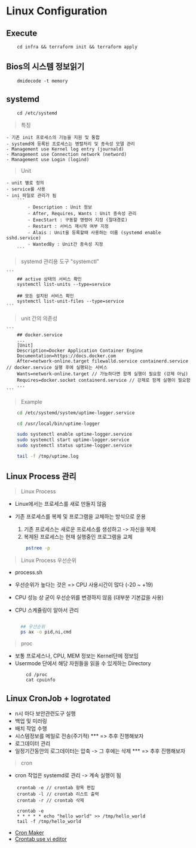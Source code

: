 # Linux Configuration

## Execute

```
    cd infra && terraform init && terraform apply
```

## Bios의 시스템 정보읽기

```
    dmidecode -t memory
```

## systemd

```
    cd /etc/systemd
```

> 특징

    - 기존 init 프로세스의 기능을 지원 및 통합
    - systemd에 등록된 프로세스는 병렬처리 및 종속성 모델 관리
    - Management use Kernel log entry (journald)
    - Management use Connection network (netword)
    - Management use Login (logind)

> Unit

    - unit 별로 정의
    - service를 사용
    - ini 파일로 관리가 됨
        ```
            - Description : Unit 정보
            - After, Requires, Wants : Unit 종속성 관리
            - ExecStart : 구동할 명령어 지정 (절대경로)
            - Restart : 서비스 재시작 여부 지정
            - Alais : Unit을 등록할때 사용하는 이름 (systemd enable sshd.service)
            - WantedBy : Unit간 종속성 지정
        ```

> systemd 관리용 도구 "systemctl"

    ```
        ## active 상태의 서비스 확인
        systemctl list-units --type=service

        ## 모든 설치된 서비스 확인
        systemctl list-unit-files --type=service
    ```

> unit 간의 의존성

    ```
        ## docker.service
        ...
        [Unit]
        Description=Docker Application Container Engine
        Documentation=https://docs.docker.com
        After=network-online.target filewalld.service containerd.service // docker.service 실행 후에 실행되는 서비스
        Wants=network-online.target // 가능하다면 함께 실행이 필요함 (강제 아님)
        Requires=docker.socket containerd.service // 강제로 함께 실행이 필요함
        ...
    ```

> Example

```sh
    cd /etc/systemd/system/uptime-logger.service

    cd /usr/local/bin/uptime-logger

    sudo systemctl enable uptime-logger.service
    sudo systemctl start uptime-logger.service
    sudo systemctl status uptime-logger.service

    tail -f /tmp/uptime.log
```

## Linux Process 관리

> Linux Process

- Linux에서는 프로세스를 새로 만들지 않음
- 기존 프로세스를 복제 및 프로그램을 교체하는 방식으로 운용

  1. 기존 프로세스는 새로운 프로세스를 생성하고 -> 자신을 복제
  2. 복제된 프로세스는 현재 실행중인 프로그램을 교체

  ```sh
      pstree -p
  ```

> Linux Process 우선순위

- process.sh
- 우선순위가 높다는 것은 => CPU 사용시간이 많다 (-20 ~ +19)
- CPU 성능 상 굳이 우선순위를 변경하지 않음 (대부분 기본값을 사용)
- CPU 스케쥴링이 알아서 관리

  ```sh

    ## 우선순위
    ps ax -o pid,ni,cmd
  ```

> proc

- 보통 프로세스나, CPU, MEM 정보는 Kernel단에 정보임
- Usermode 단에서 해당 자원들을 읽을 수 있게하는 Directory
  ```
      cd /proc
      cat cpuinfo
  ```

## Linux CronJob + logrotated

- n시 마다 보안관련도구 실행
- 백업 및 미러링
- 배치 작업 수행
- 시스템정보를 메일로 전송(주기적) \*\*\* => 추후 진행해보자
- 로그데이터 관리
- 일정기간동안의 로그데이터는 압축 -> 그 후에는 삭제 \*\*\* => 추후 진행해보자

> cron

- cron 작업은 systemd로 관리 -> 계속 실행이 됨

```
    crontab -e // crontab 항목 편집
    crontab -l // crontab 리스트 출력
    crontab -r // crontab 삭제

    crontab -e
    * * * * * echo "hello world" >> /tmp/hello_world
    tail -f /tmp/hello_world
```

- <a href="https://crontab.guru/"> Cron Maker </a>
- <a href="https://stackoverflow.com/questions/5952467/how-to-specify-a-editor-to-open-crontab-file-export-editor-vi-does-not-work"> Crontab use vi editor </a>
